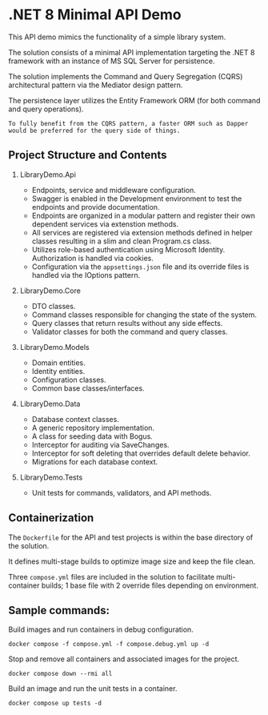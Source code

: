 # .NET 8 Minimal API Demo

This API demo mimics the functionality of a simple library system.

The solution consists of a minimal API implementation targeting the .NET 8 framework with an instance of MS SQL Server for persistence.

The solution implements the Command and Query Segregation (CQRS) architectural pattern via the Mediator design pattern.

The persistence layer utilizes the Entity Framework ORM (for both command and query operations).

    To fully benefit from the CQRS pattern, a faster ORM such as Dapper would be preferred for the query side of things.

## Project Structure and Contents

1. LibraryDemo.Api
    - Endpoints, service and middleware configuration.
    - Swagger is enabled in the Development environment to test the endpoints and provide documentation.
    - Endpoints are organized in a modular pattern and register their own dependent services via extenstion methods.
    - All services are registered via extension methods defined in helper classes resulting in a slim and clean Program.cs class.
    - Utilizes role-based authentication using Microsoft Identity. Authorization is handled via cookies.
    - Configuration via the `appsettings.json` file and its override files is handled via the IOptions pattern.

1. LibraryDemo.Core
    - DTO classes.
    - Command classes responsible for changing the state of the system.
    - Query classes that return results without any side effects.
    - Validator classes for both the command and query classes.

1. LibraryDemo.Models
    - Domain entities.
    - Identity entities.
    - Configuration classes.
    - Common base classes/interfaces.

1. LibraryDemo.Data
    - Database context classes.
    - A generic repository implementation.
    - A class for seeding data with Bogus.
    - Interceptor for auditing via SaveChanges.
    - Interceptor for soft deleting that overrides default delete behavior.
    - Migrations for each database context.

1. LibraryDemo.Tests
    - Unit tests for commands, validators, and API methods.

## Containerization

The `Dockerfile` for the API and test projects is within the base directory of the solution.

It defines multi-stage builds to optimize image size and keep the file clean.

Three `compose.yml` files are included in the solution to facilitate multi-container builds; 1 base file with 2 override files depending on environment.

## Sample commands:

Build images and run containers in debug configuration.
```console
docker compose -f compose.yml -f compose.debug.yml up -d
```

Stop and remove all containers and associated images for the project.
```console
docker compose down --rmi all
```

Build an image and run the unit tests in a container.
```console
docker compose up tests -d
```